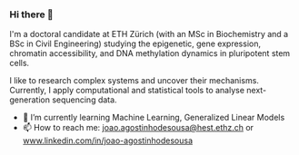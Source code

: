 ### Hi there 👋

I'm a doctoral candidate at ETH Zürich (with an MSc in Biochemistry and a BSc in Civil Engineering) studying the epigenetic, gene expression, chromatin accessibility, and DNA methylation dynamics in pluripotent stem cells.

I like to research complex systems and uncover their mechanisms. Currently, I apply computational and statistical tools to analyse next-generation sequencing data.

- 🌱 I’m currently learning Machine Learning, Generalized Linear Models
- 📫 How to reach me: joao.agostinhodesousa@hest.ethz.ch or www.linkedin.com/in/joao-agostinhodesousa
